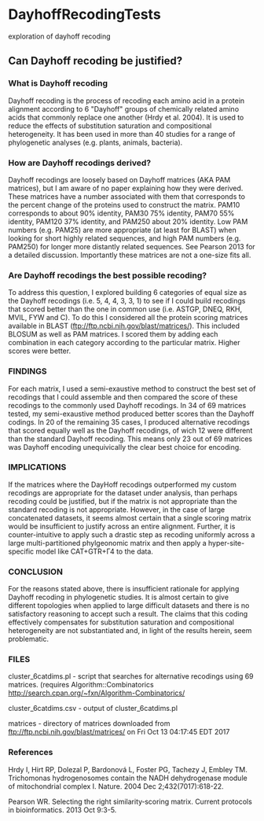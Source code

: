 # DayhoffRecodingTests
exploration of dayhoff recoding

## Can Dayhoff recoding be justified?

### What is Dayhoff recoding

Dayhoff recoding is the process of recoding each amino acid in a protein alignment according to 6 "Dayhoff" groups of chemically related amino acids that commonly replace one another (Hrdy et al. 2004). It is used to reduce the effects of substitution saturation and compositional heterogeneity. It has been used in more than 40 studies for a range of phylogenetic analyses (e.g. plants, animals, bacteria). 

### How are Dayhoff recodings derived?

Dayhoff recodings are loosely based on Dayhoff matrices (AKA PAM matrices), but I am aware of no paper explaining how they were derived. These matrices have a number associated with them that corresponds to the percent change of the proteins used to construct the matrix.  PAM10 corresponds to about 90% identity, PAM30 75% identity, PAM70 55% identity, PAM120 37% identity, and PAM250 about 20% identity. Low PAM numbers (e.g. PAM25) are more appropriate (at least for BLAST) when looking for short highly related sequences, and  high PAM numbers (e.g. PAM250) for longer more distantly related sequences. See Pearson 2013 for a detailed discussion. Importantly these matrices are not a one-size fits all.

### Are Dayhoff recodings the best possible recoding?

To address this question, I explored building 6 categories of equal size as the Dayhoff recodings (i.e. 5, 4, 4, 3, 3, 1) to see if I could build recodings that scored better than the one in common use (i.e. ASTGP, DNEQ, RKH, MVIL, FYW and C). To do this I considered all the protein scoring matrices available in BLAST (ftp://ftp.ncbi.nih.gov/blast/matrices/). This included BLOSUM as well as PAM matrices.  I scored them by adding each combination in each category according to the particular matrix.  Higher scores were better.

### FINDINGS

For each matrix, I used a semi-exaustive method to construct the best set of recodings that I could assemble and then compared the score of these recodings to the commonly used Dayhoff recodings.  In 34 of 69 matrices tested, my semi-exaustive method produced better scores than the Dayhoff codings. In 20 of the remaining 35 cases, I produced alternative recodings that scored equally well as the Dayhoff recodings, of wich 12 were different than the standard Dayhoff recoding. This means only 23 out of 69 matrices was Dayhoff encoding unequivically the clear best choice for encoding.

### IMPLICATIONS

If the matrices where the DayHoff recodings outperformed my custom recodings are appropriate for the dataset under analysis, than perhaps recoding could be justified, but if the matrix is not appropriate than the standard recoding is not appropriate.  However, in the case of large concatenated datasets, it seems almost certain that a single scoring matrix would be insufficient to justify across an entire alignment. Further, it is counter-intuitive to apply such a drastic step as recoding uniformly across a large multi-partitioned phylgeonomic matrix and then apply a hyper-site-specific model like CAT+GTR+Г4 to the data.

### CONCLUSION

For the reasons stated above, there is insufficient rationale for applying Dayhoff recoding in phylogenetic studies. It is almost certain to give different topologies when applied to large difficult datasets and there is no satisfactory reasoning to accept such a result. The claims that this coding effectively compensates for substitution saturation and compositional heterogeneity are not substantiated and, in light of the results herein, seem problematic.

### FILES 

cluster_6catdims.pl - script that searches for alternative recodings using 69 matrices.  (requires Algorithm::Combinatorics  
http://search.cpan.org/~fxn/Algorithm-Combinatorics/

cluster_6catdims.csv - output of cluster_6catdims.pl

matrices - directory of matrices downloaded from ftp://ftp.ncbi.nih.gov/blast/matrices/ on Fri Oct 13 04:17:45 EDT 2017

### References

Hrdy I, Hirt RP, Dolezal P, Bardonová L, Foster PG, Tachezy J, Embley TM. Trichomonas hydrogenosomes contain the NADH dehydrogenase module of mitochondrial complex I. Nature. 2004 Dec 2;432(7017):618-22.

Pearson WR. Selecting the right similarity‐scoring matrix. Current protocols in bioinformatics. 2013 Oct 9:3-5.

